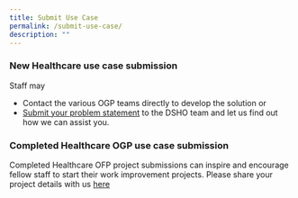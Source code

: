 ```yaml
---
title: Submit Use Case
permalink: /submit-use-case/
description: ""
---
```

### New Healthcare use case submission

Staff may
* Contact the various OGP teams directly to develop the solution or 
* [Submit your problem statement](https://form.gov.sg/636b02cff8cbe3001165f9dd) to the DSHO team and let us find out how we can assist you. 

### Completed Healthcare OGP use case submission

Completed Healthcare OFP project submissions can inspire and encourage fellow staff to start their work improvement projects. Please share your project details with us [here](www.form.sg)